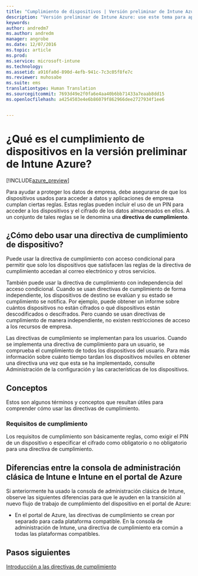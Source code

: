 ```yaml
---
title: "Cumplimiento de dispositivos | Versión preliminar de Intune Azure | Microsoft Docs"
description: "Versión preliminar de Intune Azure: use este tema para aprender sobre el cumplimiento de dispositivos en Microsoft Intune."
keywords: 
author: andredm7
ms.author: andredm
manager: angrobe
ms.date: 12/07/2016
ms.topic: article
ms.prod: 
ms.service: microsoft-intune
ms.technology: 
ms.assetid: a916fa0d-890d-4efb-941c-7c3c05f8fe7c
ms.reviewer: muhosabe
ms.suite: ems
translationtype: Human Translation
ms.sourcegitcommit: 7693d49e2f0fa6e4aa40b6bb71433a7eaab8dd15
ms.openlocfilehash: a4254503e4e6b86079f862966dee2727934f1ee6


---
```


# <a name="what-is-device-compliance-in-intune-azure-preview"></a>¿Qué es el cumplimiento de dispositivos en la versión preliminar de Intune Azure?


[!INCLUDE[azure_preview](../includes/azure_preview.md)]

Para ayudar a proteger los datos de empresa, debe asegurarse de que los dispositivos usados para acceder a datos y aplicaciones de empresa cumplan ciertas reglas. Estas reglas pueden incluir el uso de un PIN para acceder a los dispositivos y el cifrado de los datos almacenados en ellos. A un conjunto de tales reglas se le denomina una **directiva de cumplimiento**.

##  <a name="how-should-i-use-a-device-compliance-policy"></a>¿Cómo debo usar una directiva de cumplimiento de dispositivo?
Puede usar la directiva de cumplimiento con acceso condicional para permitir que solo los dispositivos que satisfacen las reglas de la directiva de cumplimiento accedan al correo electrónico y otros servicios.

También puede usar la directiva de cumplimiento con independencia del acceso condicional.
Cuando se usan directivas de cumplimiento de forma independiente, los dispositivos de destino se evalúan y su estado se cumplimiento se notifica. Por ejemplo, puede obtener un informe sobre cuántos dispositivos no están cifrados o qué dispositivos están descodificados o descifrados. Pero cuando se usan directivas de cumplimiento de manera independiente, no existen restricciones de acceso a los recursos de empresa.

Las directivas de cumplimiento se implementan para los usuarios. Cuando se implementa una directiva de cumplimiento para un usuario, se comprueba el cumplimiento de todos los dispositivos del usuario. Para más información sobre cuánto tiempo tardan los dispositivos móviles en obtener una directiva una vez que esta se ha implementado, consulte Administración de la configuración y las características de los dispositivos.

##  <a name="concepts"></a>Conceptos
Estos son algunos términos y conceptos que resultan útiles para comprender cómo usar las directivas de cumplimiento.

### <a name="compliance-requirements"></a>Requisitos de cumplimiento
Los requisitos de cumplimiento son básicamente reglas, como exigir el PIN de un dispositivo o especificar el cifrado como obligatorio o no obligatorio para una directiva de cumplimiento.

<!---### Actions for noncompliance

You can specify what needs to happen when a device is determined as noncompliant. This can be a sequence of actions during a specific time.
When you specify these actions, Intune will automatically initiate them in the sequence you specify. See the following example of a sequence of
actions for a device that continues to be in the noncompliant status for
a week:

-   When the device is first determined to be non-compliant, an email with noncompliant notification is sent to the user.

-   3 days after initial noncompliance state, a follow up reminder is sent to the user.

-   5 days after initial noncompliance state, a final reminder with a notification that access to company resources will be blocked on the device in 2 days if the compliance issues are not remediated is sent to the user.

-   7 days after initial noncompliance state, access to company resources is blocked. This requires that you have conditional access policy that specifies that access from noncompliant devices should    be blocked for services such as Exchange and SharePoint.

### Grace Period

This is the time between when a device is first determined as
noncompliant to when access to company resources on that device is blocked. This time allows for time that the user has to resolve
compliance issues on the device. You can also use this time to create your action sequences to send notifications to the user before their access is blocked.

Remember that you need to implement conditional access policies in addition to compliance policies in order for access to company resources to be blocked.--->

##  <a name="differences-between-the-classic-intune-admin-console-and-intune-in-the-azure-portal"></a>Diferencias entre la consola de administración clásica de Intune e Intune en el portal de Azure


Si anteriormente ha usado la consola de administración clásica de Intune, observe las siguientes diferencias para que le ayuden en la transición al nuevo flujo de trabajo de cumplimiento del dispositivo en el portal de Azure:


-   En el portal de Azure, las directivas de cumplimiento se crean por separado para cada plataforma compatible. En la consola de administración de Intune, una directiva de cumplimiento era común a todas las plataformas compatibles.


<!--- -   In the Azure portal, you have the ability to specify actions and notifications that are intiated when a device is determined to be noncompliant. This ability does not exist in the Intune admin console.

-   In the Azure portal, you can set a grace period to allow time for the end-user to get their device back to compliance status before they completely lose the ability to get company data on their device. This is not available in the Intune admin console.--->

##  <a name="next-steps"></a>Pasos siguientes

[Introducción a las directivas de cumplimiento](get-started-with-device-compliance.md)


<!---### See also

Conditional access--->



<!--HONumber=Feb17_HO1-->


